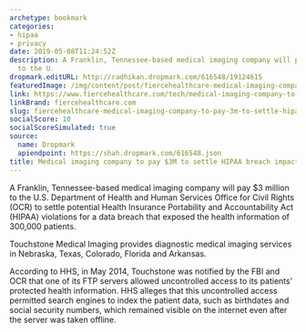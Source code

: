 ```yaml
---
archetype: bookmark
categories:
- hipaa
- privacy
date: 2019-05-08T11:24:52Z
description: A Franklin, Tennessee-based medical imaging company will pay $3 million
  to the U.
dropmark.editURL: http://radhikan.dropmark.com/616548/19124615
featuredImage: /img/content/post/fiercehealthcare-medical-imaging-company-to-pay-3m-to-settle-hipaa-breach-impacting-300k-patients.jpg
link: https://www.fiercehealthcare.com/tech/medical-imaging-company-to-pay-3m-to-settle-hipaa-breach-impacting-300k-patients
linkBrand: fiercehealthcare.com
slug: fiercehealthcare-medical-imaging-company-to-pay-3m-to-settle-hipaa-breach-impacting-300k-patients
socialScore: 10
socialScoreSimulated: true
source:
  name: Dropmark
  apiendpoint: https://shah.dropmark.com/616548.json
title: Medical imaging company to pay $3M to settle HIPAA breach impacting 300K patients
---
```

A Franklin, Tennessee-based medical imaging company will pay $3 million to the U.S. Department of Health and Human Services Office for Civil Rights (OCR) to settle potential Health Insurance Portability and Accountability Act (HIPAA) violations for a data breach that exposed the health information of 300,000 patients.

Touchstone Medical Imaging provides diagnostic medical imaging services in Nebraska, Texas, Colorado, Florida and Arkansas.
 
According to HHS, in May 2014, Touchstone was notified by the FBI and OCR that one of its FTP servers allowed uncontrolled access to its patients’ protected health information. HHS alleges that this uncontrolled access permitted search engines to index the patient data, such as birthdates and social security numbers, which remained visible on the internet even after the server was taken offline.

